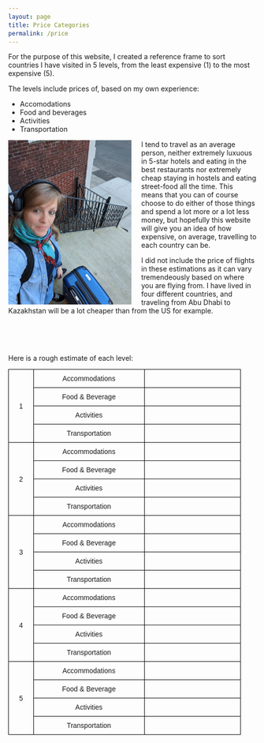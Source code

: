 ```yaml
---
layout: page
title: Price Categories
permalink: /price
---
```


For the purpose of this website, I created a reference frame to sort countries I have visited in 5 levels, from the least expensive (1) to the most expensive (5).

The levels include prices of, based on my own experience:
- Accomodations
- Food and beverages
- Activities
- Transportation

<div style="float: left; margin-right: 20px;">
    <img src="https://github.com/EstelleGvl/Around-the-World/blob/main/assets/img/Other/PXL_20230309_221937973.jpg?raw=true" alt="Your Image" width="250">
</div>

I tend to travel as an average person, neither extremely luxuous in 5-star hotels and eating in the best restaurants nor extremely cheap staying in hostels and eating street-food all the time. This means that you can of course choose to do either of those things and spend a lot more or a lot less money, but hopefully this website will give you an idea of how expensive, on average, travelling to each country can be.

I did not include the price of flights in these estimations as it can vary tremendeously based on where you are flying from. I have lived in four different countries, and traveling from Abu Dhabi to Kazakhstan will be a lot cheaper than from the US for example. 

<br>
<br>
<br>

Here is a rough estimate of each level:
<style type="text/css">
.tg  {border-collapse:collapse;border-spacing:0;}
.tg td{border-color:black;border-style:solid;border-width:1px;font-family:Arial, sans-serif;font-size:14px;
  overflow:hidden;padding:10px 5px;word-break:normal;}
.tg th{border-color:black;border-style:solid;border-width:1px;font-family:Arial, sans-serif;font-size:14px;
  font-weight:normal;overflow:hidden;padding:10px 5px;word-break:normal;}
.tg .tg-nrix{text-align:center;vertical-align:middle}
</style>
<table class="tg" style="undefined;table-layout: fixed; width: 472px">
<colgroup>
<col style="width: 51px">
<col style="width: 225px">
<col style="width: 196px">
</colgroup>
<tbody>
  <tr>
    <td class="tg-nrix" rowspan="4"><span style="background-color:transparent">1</span></td>
    <td class="tg-nrix"><span style="background-color:transparent">Accommodations</span></td>
    <td class="tg-nrix"></td>
  </tr>
  <tr>
    <td class="tg-nrix"><span style="background-color:transparent">Food &amp; Beverage</span></td>
    <td class="tg-nrix"></td>
  </tr>
  <tr>
    <td class="tg-nrix">Activities</td>
    <td class="tg-nrix"></td>
  </tr>
  <tr>
    <td class="tg-nrix"><span style="background-color:transparent">Transportation</span></td>
    <td class="tg-nrix"></td>
  </tr>
  <tr>
    <td class="tg-nrix" rowspan="4">2</td>
    <td class="tg-nrix"><span style="background-color:transparent">Accommodations</span></td>
    <td class="tg-nrix"></td>
  </tr>
  <tr>
    <td class="tg-nrix"><span style="background-color:transparent">Food &amp; Beverage</span></td>
    <td class="tg-nrix"></td>
  </tr>
  <tr>
    <td class="tg-nrix">Activities</td>
    <td class="tg-nrix"></td>
  </tr>
  <tr>
    <td class="tg-nrix"><span style="background-color:transparent">Transportation</span></td>
    <td class="tg-nrix"></td>
  </tr>
  <tr>
    <td class="tg-nrix" rowspan="4"><span style="background-color:transparent">3</span></td>
    <td class="tg-nrix"><span style="background-color:transparent">Accommodations</span></td>
    <td class="tg-nrix"></td>
  </tr>
  <tr>
    <td class="tg-nrix"><span style="background-color:transparent">Food &amp; Beverage</span></td>
    <td class="tg-nrix"></td>
  </tr>
  <tr>
    <td class="tg-nrix">Activities</td>
    <td class="tg-nrix"></td>
  </tr>
  <tr>
    <td class="tg-nrix"><span style="background-color:transparent">Transportation</span></td>
    <td class="tg-nrix"></td>
  </tr>
  <tr>
    <td class="tg-nrix" rowspan="4">4</td>
    <td class="tg-nrix"><span style="background-color:transparent">Accommodations</span></td>
    <td class="tg-nrix"></td>
  </tr>
  <tr>
    <td class="tg-nrix"><span style="background-color:transparent">Food &amp; Beverage</span></td>
    <td class="tg-nrix"></td>
  </tr>
  <tr>
    <td class="tg-nrix"><span style="background-color:transparent">Activities</span></td>
    <td class="tg-nrix"></td>
  </tr>
  <tr>
    <td class="tg-nrix"><span style="background-color:transparent">Transportation</span></td>
    <td class="tg-nrix"></td>
  </tr>
  <tr>
    <td class="tg-nrix" rowspan="4">5</td>
    <td class="tg-nrix"><span style="background-color:transparent">Accommodations</span></td>
    <td class="tg-nrix"></td>
  </tr>
  <tr>
    <td class="tg-nrix"><span style="background-color:transparent">Food &amp; Beverage</span></td>
    <td class="tg-nrix"></td>
  </tr>
  <tr>
    <td class="tg-nrix"><span style="background-color:transparent">Activities</span></td>
    <td class="tg-nrix"></td>
  </tr>
  <tr>
    <td class="tg-nrix"><span style="background-color:transparent">Transportation</span></td>
    <td class="tg-nrix"></td>
  </tr>
</tbody>
</table>